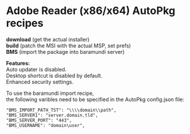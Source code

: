 # Adobe Reader (x86/x64) AutoPkg recipes
**download** (get the actual installer)  
**build** (patch the MSI with the actual MSP, set prefs)  
**BMS** (import the package into baramundi server)

**Features:**  
Auto updater is disabled.  
Desktop shortcut is disabled by default.  
Enhanced security settings.

To use the baramundi import recipe,<br>
the following varibles need to be specified in the AutoPkg config.json file:<br>
  ```"BMS_IMPORT_OU_GUID": "11111111-ABCD-1234-ABCD-12345678ABCD",
  "BMS_IMPORT_PATH_TST": "\\\\domain\\path",
  "BMS_SERVER1": "server.domain.tld",
  "BMS_SERVER_PORT": "443",
  "BMS_USERNAME": "domain\user",